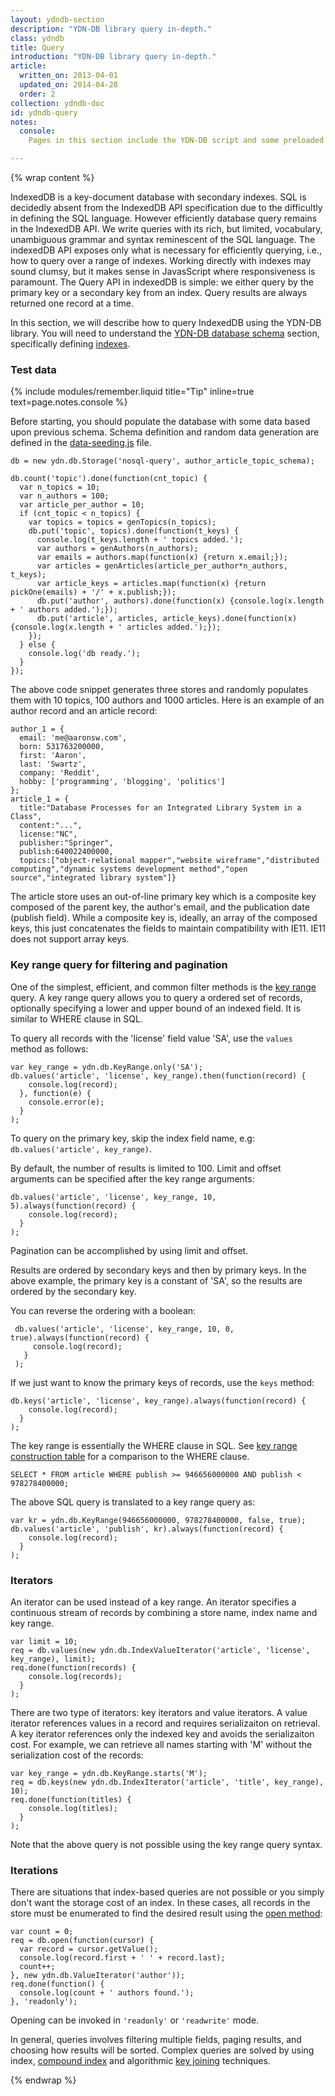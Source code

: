```yaml
---
layout: ydndb-section
description: "YDN-DB library query in-depth."
class: ydndb
title: Query
introduction: "YDN-DB library query in-depth."
article:
  written_on: 2013-04-01
  updated_on: 2014-04-28
  order: 2
collection: ydndb-doc
id: ydndb-query
notes:
  console:
    Pages in this section include the YDN-DB script and some preloaded data and utility functions.  You can follow the sample code in your browser's developer console to see in action.

---
```


{% wrap content %}


IndexedDB is a key-document database with secondary indexes. SQL is decidedly absent from the IndexedDB API specification due to the difficultly in defining the SQL language. However efficiently database query remains in the IndexedDB API. We write queries with its rich, but limited, vocabulary, unambiguous grammar and syntax reminescent of the SQL language. The indexedDB API exposes only what is necessary for efficiently querying, i.e., how to query over a range of indexes. Working directly with indexes may sound clumsy, but it makes sense in JavasScript where responsiveness is paramount.  The Query API in indexedDB is simple: we either query by the primary key or a secondary key from an index. Query results are always returned one record at a time.

In this section, we will describe how to query IndexedDB using the YDN-DB library. You will need to understand the [YDN-DB database schema](../setup/schema.html) section, specifically defining [indexes](../setup/index.html).

### Test data

<script src="/js/ydn-db/data-seeding.js"></script>

{% include modules/remember.liquid title="Tip" inline=true text=page.notes.console %}

Before starting, you should populate the database with some data based upon previous schema. Schema definition and random data generation are defined in the [data-seeding.js](http://dev.yathit.com/js/ydn-db/data-seeding.js) file.

    db = new ydn.db.Storage('nosql-query', author_article_topic_schema);

    db.count('topic').done(function(cnt_topic) {
      var n_topics = 10;
      var n_authors = 100;
      var article_per_author = 10;
      if (cnt_topic < n_topics) {
        var topics = topics = genTopics(n_topics);
        db.put('topic', topics).done(function(t_keys) {
          console.log(t_keys.length + ' topics added.');
          var authors = genAuthors(n_authors);
          var emails = authors.map(function(x) {return x.email;});
          var articles = genArticles(article_per_author*n_authors, t_keys);
          var article_keys = articles.map(function(x) {return pickOne(emails) + '/' + x.publish;});
          db.put('author', authors).done(function(x) {console.log(x.length + ' authors added.');});
          db.put('article', articles, article_keys).done(function(x) {console.log(x.length + ' articles added.');});
        });
      } else {
        console.log('db ready.');
      }
    });

The above code snippet generates three stores and randomly populates them with 10 topics, 100 authors and 1000 articles.  Here is an example of an author record and an article record:

    author_1 = {
      email: 'me@aaronsw.com',
      born: 531763200000,
      first: 'Aaron',
      last: 'Swartz',
      company: 'Reddit',
      hobby: ['programming', 'blogging', 'politics']
    };
    article_1 = {
      title:"Database Processes for an Integrated Library System in a Class",
      content:"...",
      license:"NC",
      publisher:"Springer",
      publish:640022400000,
      topics:["object-relational mapper","website wireframe","distributed computing","dynamic systems development method","open source","integrated library system"]}

The article store uses an out-of-line primary key which is a composite key composed of the parent key, the author's email, and the publication date (publish field).  While a composite key is, ideally, an array of the composed keys, this just concatenates the fields to maintain compatibility with IE11. IE11 does not support array keys.


### Key range query for filtering and pagination

One of the simplest, efficient, and common filter methods is the [key range](../setup/key.html#keyrange) query. A key range query allows you to query a ordered set of records, optionally specifying a lower and upper bound of an indexed field. It is similar to WHERE clause in SQL.

To query all records with the 'license' field value 'SA', use the `values` method as follows:

    var key_range = ydn.db.KeyRange.only('SA');
    db.values('article', 'license', key_range).then(function(record) {
        console.log(record);
      }, function(e) {
        console.error(e);
      }
    );

To query on the primary key, skip the index field name, e.g: `db.values('article', key_range)`.

By default, the number of results is limited to 100. Limit and offset arguments can be specified after the key range arguments:

    db.values('article', 'license', key_range, 10, 5).always(function(record) {
        console.log(record);
      }
    );

Pagination can be accomplished by using limit and offset.

Results are ordered by secondary keys and then by primary keys.  In the above example, the primary key is a constant of 'SA', so the results are ordered by the secondary key.

You can reverse the ordering with a boolean:

     db.values('article', 'license', key_range, 10, 0, true).always(function(record) {
         console.log(record);
       }
     );

If we just want to know the primary keys of records, use the `keys` method:

    db.keys('article', 'license', key_range).always(function(record) {
        console.log(record);
      }
    );

The key range is essentially the WHERE clause in SQL. See [key range construction table](../setup/key.html#keyrange) for a comparison to the WHERE clause.

    SELECT * FROM article WHERE publish >= 946656000000 AND publish < 978278400000;

The above SQL query is translated to a key range query as:

    var kr = ydn.db.KeyRange(946656000000, 978278400000, false, true);
    db.values('article', 'publish', kr).always(function(record) {
        console.log(record);
      }
    );

### Iterators

An iterator can be used instead of a key range. An iterator specifies a continuous stream of records by combining a store name, index name and key range.

    var limit = 10;
    req = db.values(new ydn.db.IndexValueIterator('article', 'license', key_range), limit);
    req.done(function(records) {
        console.log(records);
      }
    );

There are two type of iterators: key iterators and value iterators.  A value iterator references values in a record and requires serializaiton on retrieval.  A key iterator references only the indexed key and avoids the serializaiton cost. For example, we can retrieve all names starting with 'M' without the serialization cost of the records:

    var key_range = ydn.db.KeyRange.starts('M');
    req = db.keys(new ydn.db.IndexIterator('article', 'title', key_range), 10);
    req.done(function(titles) {
        console.log(titles);
      }
    );

Note that the above query is not possible using the key range query syntax.

### Iterations

There are situations that index-based queries are not possible or you simply don't want the storage cost of an index. In these cases, all records in the store must be enumerated to find the desired result using the [open method](/api/ydn/db/storage.html#open):

    var count = 0;
    req = db.open(function(cursor) {
      var record = cursor.getValue();
      console.log(record.first + ' ' + record.last);
      count++;
    }, new ydn.db.ValueIterator('author'));
    req.done(function() {
      console.log(count + ' authors found.');
    }, 'readonly');

Opening can be invoked in `'readonly'` or `'readwrite'` mode.

In general, queries involves filtering multiple fields, paging results, and choosing how results will be sorted. Complex queries are solved by using index, [compound index](compound-index.html) and algorithmic [key joining](key-joining.html) techniques.

{% endwrap %}
